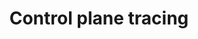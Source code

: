 ---
type: docs
title: "Control plane tracing"
linkTitle: "Tracing"
weight: 400
description: "How to setup your observability tools to receive Radius control plane traces"
---